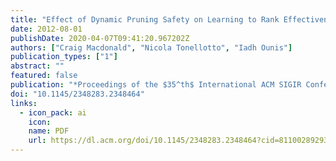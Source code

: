 ```yaml
---
title: "Effect of Dynamic Pruning Safety on Learning to Rank Effectiveness"
date: 2012-08-01
publishDate: 2020-04-07T09:41:20.967202Z
authors: ["Craig Macdonald", "Nicola Tonellotto", "Iadh Ounis"]
publication_types: ["1"]
abstract: ""
featured: false
publication: "*Proceedings of the $35^th$ International ACM SIGIR Conference on Research and Development in Information Retrieval (SIGIR 2012)*"
doi: "10.1145/2348283.2348464"
links:
  - icon_pack: ai
    icon:
    name: PDF
    url: https://dl.acm.org/doi/10.1145/2348283.2348464?cid=81100289293
---
```

